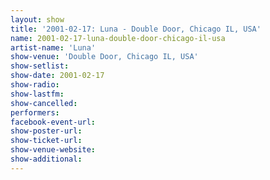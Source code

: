 ```yaml
---
layout: show
title: '2001-02-17: Luna - Double Door, Chicago IL, USA'
name: 2001-02-17-luna-double-door-chicago-il-usa
artist-name: 'Luna'
show-venue: 'Double Door, Chicago IL, USA'
show-setlist: 
show-date: 2001-02-17
show-radio: 
show-lastfm: 
show-cancelled: 
performers: 
facebook-event-url: 
show-poster-url: 
show-ticket-url: 
show-venue-website: 
show-additional: 
---
```


